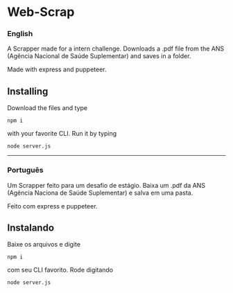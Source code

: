 # Web-Scrap
### English

A Scrapper made for a intern challenge. Downloads a .pdf file from the ANS (Agência Nacional de Saúde Suplementar) and saves in a folder.

Made with express and puppeteer.


## Installing

Download the files and type 

    npm i

 
with your favorite CLI. Run it by typing 

    node server.js

___

### Português

Um Scrapper feito para um desafio de estágio. Baixa um .pdf da ANS (Agência Naciona de Saúde Suplementar) e salva em uma pasta.

Feito com express e puppeteer.


## Instalando

Baixe os arquivos e digite 

    npm i

 
com seu CLI favorito. Rode digitando 

    node server.js


